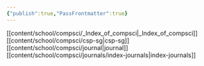 ```yaml
---
{"publish":true,"PassFrontmatter":true}
---
```






 [[content/school/compsci/_Index_of_compsci\|_Index_of_compsci]]
 [[content/school/compsci/csp-sg\|csp-sg]]
 [[content/school/compsci/journal\|journal]]
 [[content/school/compsci/journals/index-journals\|index-journals]]

